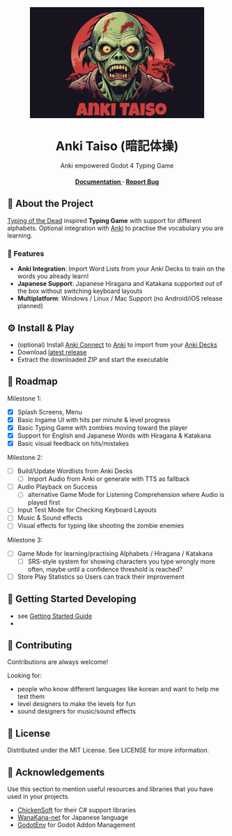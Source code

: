 <div align='center'>

<img src=https://github.com/arturh85/AnkiTaiso/blob/main/docs/AnkiTaiso-splash.png alt="logo" width=400 height= />

<h1>Anki Taiso (暗記体操)</h1>
<p>Anki empowered Godot 4 Typing Game</p>

<h4> <a href="https://arturh85.github.io/AnkiTaiso/docs/"> Documentation </a> <span> · </span> <a href="https://github.com/arturh85/AnkiTaiso/issues"> Report Bug </a> </h4>

</div>

## :star2: About the Project

[Typing of the Dead](https://en.wikipedia.org/wiki/The_Typing_of_the_Dead) inspired **Typing Game** with support for different alphabets.
Optional integration with [Anki](https://apps.ankiweb.net/) to practise the vocabulary you are learning.

### :dart: Features

- **Anki Integration**: Import Word Lists from your Anki Decks to train on the words you already learn!
- **Japanese Support**: Japanese Hiragana and Katakana supported out of the box without switching keyboard layouts
- **Multiplatform**: Windows / Linux / Mac Support (no Android/iOS release planned)

## :gear: Install & Play

- (optional) Install [Anki Connect](https://ankiweb.net/shared/info/2055492159) to [Anki](https://apps.ankiweb.net/) to import from your [Anki Decks](https://ankiweb.net/shared/decks)
- Download [latest release](https://github.com/arturh85/AnkiTaiso/releases)
- Extract the downloaded ZIP and start the executable


## :compass: Roadmap

Milestone 1:

- [x] Splash Screens, Menu
- [x] Basic Ingame UI with hits per minute & level progress
- [x] Basic Typing Game with zombies moving toward the player
- [x] Support for English and Japanese Words with Hiragana & Katakana
- [x] Basic visual feedback on hits/mistakes

Milestone 2:
- [ ] Build/Update Wordlists from Anki Decks
  - [ ] Import Audio from Anki or generate with TTS as fallback
- [ ] Audio Playback on Success
  - [ ] alternative Game Mode for Listening Comprehension where Audio is played first 
- [ ] Input Test Mode for Checking Keyboard Layouts
- [ ] Music & Sound effects
- [ ] Visual effects for typing like shooting the zombie enemies

Milestone 3:
- [ ] Game Mode for learning/practising Alphabets / Hiragana / Katakana  
  - [ ] SRS-style system for showing characters you type wrongly more often, maybe until a confidence threshold is reached? 
- [ ] Store Play Statistics so Users can track their improvement

## :toolbox: Getting Started Developing

- see [Getting Started Guide](https://arturh85.github.io/AnkiTaiso/docs/tutorial/getting-started/)
-
## :wave: Contributing

Contributions are always welcome! 

Looking for:

- people who know different languages like korean and want to help me test them
- level designers to make the levels for fun
- sound designers for music/sound effects

## :page_with_curl: License

Distributed under the MIT License. See LICENSE for more information.

## :gem: Acknowledgements

Use this section to mention useful resources and libraries that you have used in your projects.

- [ChickenSoft](https://chickensoft.games/) for their C# support libraries
- [WanaKana-net](https://github.com/MartinZikmund/WanaKana-net) for Japanese language
- [GodotEnv](https://github.com/chickensoft-games/GodotEnv) for Godot Addon Management
